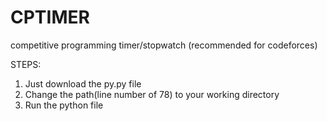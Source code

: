 # CPTIMER
competitive programming timer/stopwatch (recommended for codeforces)

STEPS:
1. Just download the py.py file
2. Change the path(line number of 78) to your working directory
3. Run the python file 


